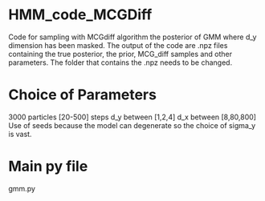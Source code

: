# HMM_code_MCGDiff

Code for sampling with MCGdiff algorithm the posterior of GMM where d_y dimension has been masked.
The output of the code are .npz files containing the true posterior, the prior, MCG_diff samples and other parameters.
The folder that contains the .npz needs to be changed. 

# Choice of Parameters

3000 particles
[20-500] steps 
d_y between [1,2,4]
d_x between [8,80,800]
Use of seeds because the model can degenerate so the choice of sigma_y is vast.

# Main py file
gmm.py
